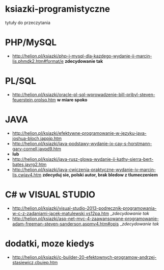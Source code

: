 ksiazki-programistyczne
=======================

 tytuły do przeczytania
 # PHP/MySQL
* http://helion.pl/ksiazki/php-i-mysql-dla-kazdego-wydanie-ii-marcin-lis,phmdk2.htm#format/e __zdecydowanie tak__
 # PL/SQL
* http://helion.pl/ksiazki/oracle-pl-sql-wprowadzenie-bill-pribyl-steven-feuerstein,orplsq.htm __w miare spoko__
 # JAVA
* http://helion.pl/ksiazki/efektywne-programowanie-w-jezyku-java-joshua-bloch,jappjp.htm
* http://helion.pl/ksiazki/java-podstawy-wydanie-ix-cay-s-horstmann-gary-cornell,javpd9.htm
* __lub__
* http://helion.pl/ksiazki/java-rusz-glowa-wydanie-ii-kathy-sierra-bert-bates,javrg2.htm
* http://helion.pl/ksiazki/java-cwiczenia-praktyczne-wydanie-iv-marcin-lis,cwjav4.htm __zdecyduj sie, polski autor, brak bledow z tlumeczeniem__
 # C# w VISUAL STUDIO
* http://helion.pl/ksiazki/visual-studio-2013-podrecznik-programowania-w-c-z-zadaniami-jacek-matulewski,vs12pa.htm
__zdecydowanie tak_
* http://helion.pl/ksiazki/asp-net-mvc-4-zaawansowane-programowanie-adam-freeman-steven-sanderson,aspmv4.htm#opis __zdecydowanie tak_

# dodatki, moze kiedys
* http://helion.pl/ksiazki/c-builder-20-efektownych-programow-andrzej-stasiewicz,cbuiep.htm

